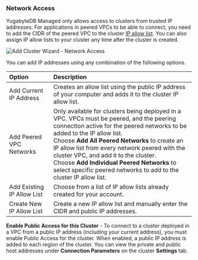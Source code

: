 ### Network Access

YugabyteDB Managed only allows access to clusters from trusted IP addresses. For applications in peered VPCs to be able to connect, you need to add the CIDR of the peered VPC to the cluster [IP allow list](../../../cloud-secure-clusters/add-connections/). You can also assign IP allow lists to your cluster any time after the cluster is created.

![Add Cluster Wizard - Network Access](/images/yb-cloud/cloud-addcluster-networkaccess.png)

You can add IP addresses using any combination of the following options.

| Option | Description |
| :----- | :---------- |
| Add Current IP Address | Creates an allow list using the public IP address of your computer and adds it to the cluster IP allow list. |
| Add Peered VPC Networks | Only available for clusters being deployed in a VPC. VPCs must be peered, and the peering connection active for the peered networks to be added to the IP allow list.<br>Choose **Add All Peered Networks** to create an IP allow list from every network peered with the cluster VPC, and add it to the cluster.<br>Choose **Add Individual Peered Networks** to select specific peered networks to add to the cluster IP allow list. |
| Add Existing IP Allow List | Choose from a list of IP allow lists already created for your account. |
| Create New IP Allow List | Create a new IP allow list and manually enter the CIDR and public IP addresses. |

**Enable Public Access for this Cluster** - To connect to a cluster deployed in a VPC from a public IP address (including your current address), you must enable Public Access for the cluster. When enabled, a public IP address is added to each region of the cluster. You can view the private and public host addresses under **Connection Parameters** on the cluster **Settings** tab.
